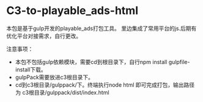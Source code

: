 # C3-to-playable_ads-html
本包是基于gulp开发的playable_ads打包工具。
里边集成了常用平台的js.后期有优化平台对接需求，自行更改。

注意事项：
- 本包不包括gulp依赖模块，需要cd到根目录下，自行npm install gulpfile-install下载。
- gulpPack需要放进c3根目录下。
- cd到c3根目录/gulppack/下。终端执行node html 即可完成打包，输出路径为  c3根目录/gulppack/dist/index.html
